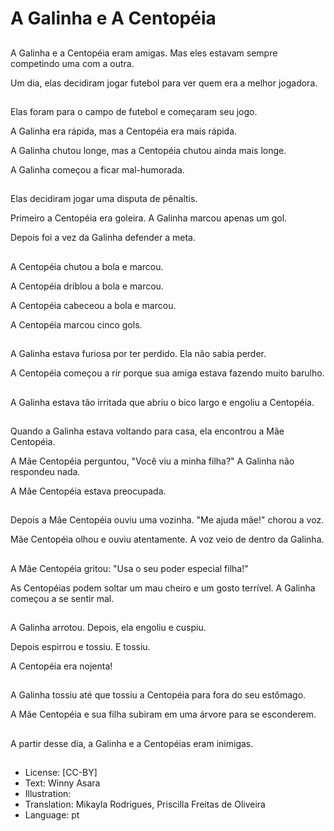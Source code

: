 # A Galinha e A Centopéia

##
A Galinha e a Centopéia eram amigas. Mas eles estavam sempre competindo uma com a outra.

Um dia, elas decidiram jogar futebol para ver quem era a melhor jogadora.

##
Elas foram para o campo de futebol e começaram seu jogo.

A Galinha era rápida, mas a Centopéia era mais rápida.

A Galinha chutou longe, mas a Centopéia chutou ainda mais longe.

A Galinha começou a ficar mal-humorada.

##
Elas decidiram jogar uma disputa de pênaltis.

Primeiro a Centopéia era goleira. A Galinha marcou apenas um gol.

Depois foi a vez da Galinha defender a meta.

##
A Centopéia chutou a bola e marcou.

A Centopéia driblou a bola e marcou.

A Centopéia cabeceou a bola e marcou.

A Centopéia marcou cinco gols.

##
A Galinha estava furiosa por ter perdido. Ela não sabia perder.

A Centopéia começou a rir porque sua amiga estava fazendo muito barulho.

##
A Galinha estava tão irritada que abriu o bico largo e engoliu a Centopéia.

##
Quando a Galinha estava voltando para casa, ela encontrou a Mãe Centopéia.

A Mãe Centopéia perguntou, "Você viu a minha filha?" A Galinha não respondeu nada.

A Mãe Centopéia estava preocupada.

##
Depois a Mãe Centopéia ouviu uma vozinha. "Me ajuda mãe!" chorou a voz.

Mãe Centopéia olhou e ouviu atentamente. A voz veio de dentro da Galinha.

##
A Mãe Centopéia gritou: "Usa o seu poder especial filha!"

As Centopéias podem soltar um mau cheiro e um gosto terrível. A Galinha começou a se sentir mal.

##
A Galinha arrotou. Depois, ela engoliu e cuspiu.

Depois espirrou e tossiu. E tossiu.

A Centopéia era nojenta!

##
A Galinha tossiu até que tossiu a Centopéia para fora do seu estômago.

A Mãe Centopéia e sua filha subiram em uma árvore para se esconderem.

##
A partir desse dia, a Galinha e a Centopéias eram inimigas.

##
* License: [CC-BY]
* Text: Winny Asara
* Illustration:
* Translation: Mikayla Rodrigues, Priscilla Freitas de Oliveira
* Language: pt
